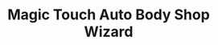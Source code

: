 ---
title: "Magic Touch Auto Body Shop Wizard"
url: /miami/magic-touch-auto-body-shop-wizard/
shop: car repair
---